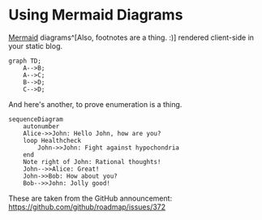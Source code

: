 # Using Mermaid Diagrams

[Mermaid] diagrams^[Also, footnotes are a thing. :)] rendered client-side in your static blog.

```mermaid
graph TD;
    A-->B;
    A-->C;
    B-->D;
    C-->D;
```

And here's another, to prove enumeration is a thing.

```mermaid
sequenceDiagram
    autonumber
    Alice->>John: Hello John, how are you?
    loop Healthcheck
        John->>John: Fight against hypochondria
    end
    Note right of John: Rational thoughts!
    John-->>Alice: Great!
    John->>Bob: How about you?
    Bob-->>John: Jolly good!
```

These are taken from the GitHub announcement: <https://github.com/github/roadmap/issues/372>

[Mermaid]: https://github.com/mermaid-js/mermaid

